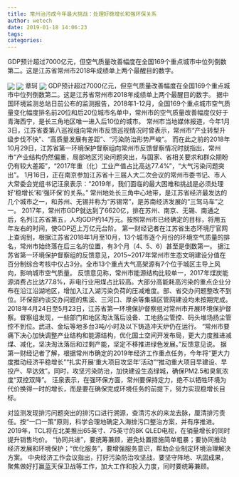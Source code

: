 ```yaml
---
title: 常州治污成今年最大挑战：处理好稳增长和强环保关系
author: wetech
date: 2019-01-18 14:06:23
tags: 
categories: 
---
```

GDP预计超过7000亿元，但空气质量改善幅度在全国169个重点城市中位列倒数第二。这是江苏省常州市2018年成绩单上两个最醒目的数字。
<!-- more -->
<img align="center" border="0" src="https://imgcdn.yicai.com/uppics/images/2019/01/5613aafe6f15f4504444f565e3452dcd.jpg" />
<img align="center" border="0" src="https://imgcdn.yicai.com/uppics/images/2019/01/91a1cc9a90d2906fa11e79ba465dc1fa.jpg" />
章轲
<img align="center" border="0" src="https://imgcdn.yicai.com/uppics/images/2019/01/83b6fc8829fffe38e5b48bcaba507184.jpg" />
GDP预计超过7000亿元，但空气质量改善幅度在全国169个重点城市中位列倒数第二。这是江苏省常州市2018年成绩单上两个最醒目的数字。
据中国环境监测总站日前公布的监测报告，2018年1-12月，全国169个重点城市空气质量变化幅度排名前20位和后20位城市名单中，常州市的空气质量改善幅度仅好于青海西宁，是长三角地区唯一进入后10位的城市。
常州市当地媒体报道，今年1月3日，江苏省委第八巡视组向常州市反馈巡视情况时曾表示，常州市“产业转型升级步伐不快”、“高质量发展有差距”、“污染防治形势严峻”。
而在此之前的2018年10月29日，江苏省第一环境保护督察组向常州市反馈督察情况时就指出，常州市“产业结构仍然偏重，局部地区污染问题突出，与国家、省相关要求和群众期盼仍有较大差距”，“2017年重（化）工业产值占比高达77.4%”，“大气污染问题突出”。
1月16日，正在南京参加江苏省十三届人大二次会议的常州市委书记、市人大常委会党组书记汪泉表示：“2019年，我们面临的最大困难和挑战是必须处理好‘稳增长’和‘强环保’的关系。”
常州地处长三角中心地带，是江苏省经济最发达的几个城市之一，和苏州、无锡并称为“苏锡常”，是苏南经济发展的“三驾马车”之一。
2017年，常州市GDP就达到了6620亿，排在苏州、南京、无锡、南通之后，名列江苏省第五，人均GDP约14万元。按照常州市已经确定的目标，将用五年左右的时间，使GDP迈上万亿元台阶。
第一财经记者在江苏省生态环境厅官网上查询到，根据江苏省2018年1月至10月，13个城市逐个月份的环境空气质量的排名，常州市始终落在后三名的位置，有3个月（4、5、6）甚至是倒数第一。
据江苏省第一环境保护督察组的反馈意见，2015~2017年常州市生态文明建设分值在百分制综合考核中仅占3分。全市13个重点大气高架源有7个位于城区主导上风向，影响城市空气质量。
反馈意见称，常州市能源结构比较单一，2017年煤炭能源消费占比达77.8%，非电行业用煤占比较高。大部分高能耗高污染的重点企业分布在沿江沿湖地区，增加入江入湖污染负荷的压减难度。部、省交办问题整改不到位。环保部约谈交办问题的焦溪、三河口、厚余等集镇区管网建设均未按期完成。
2018年4月24日至5月23日，江苏省第一环境保护督察组对常州市开展环境保护督察。督察组发现，一些部门和地区淘汰落后设备、工地扬尘管控、码头堆场扬尘管控不到位。武进、金坛等地多台3吨/小时及以下铸造冲天炉仍在运行。
“常州市要痛下决心加快调整产业结构和能源结构，优化国土空间开发布局，更大力度推进减煤、减化，坚决淘汰落后和过剩产能，坚定不移推进绿色发展。”反馈意见说。
据第一财经记者了解，根据常州市确定的2019年经济工作重点任务，今年将“更大力度推动经济平稳增长”“扎实开展‘重大项目攻坚年’活动”“推动重大项目早建设、早投产、早达效”。同时，攻坚污染防治，加快建设生态绿城，确保PM2.5和臭氧浓度“双控双降”。
汪泉表示，在强环保方面，常州要保持定力，绝不以牺牲环境为代价换得一时的增长，而是要在确保完成环境任务的前提下，努力实现稳增长目标。
 
 
对监测发现排污问题突出的排污口进行溯源，查清污水的来龙去脉，厘清排污责任。按“一口一策”原则，科学合理地确定入海排污口整治方案，并有序推进。
2019年，TCL将在北美推出65英寸、75英寸的8K QLED电视，在销量增长的同时提升销售均价。
“协同共进”，要统筹兼顾，避免处置措施简单粗暴；要协同推动经济发展和环境保护；“优化服务”，要增强服务意识，帮助企业制定环境治理解决方案。
中央经济工作会议指出，打好污染防治攻坚战，要坚守阵地、巩固成果，聚焦做好打赢蓝天保卫战等工作，加大工作和投入力度，同时要统筹兼顾。
